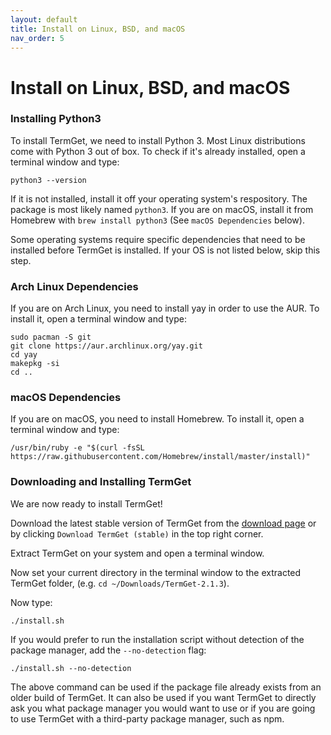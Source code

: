 ```yaml
---
layout: default
title: Install on Linux, BSD, and macOS
nav_order: 5
---
```


# Install on Linux, BSD, and macOS

### Installing Python3

To install TermGet, we need to install Python 3. Most Linux distributions come with Python 3 out of box. To check if it's already installed, open a terminal window and type:

    python3 --version

If it is not installed, install it off your operating system's respository. The package is most likely named `python3`.
If you are on macOS, install it from Homebrew with `brew install python3` (See `macOS Dependencies` below).

Some operating systems require specific dependencies that need to be installed before TermGet is installed. If your OS is not listed below, skip this step.

### Arch Linux Dependencies

If you are on Arch Linux, you need to install yay in order to use the AUR. To install it, open a terminal window and type:

    sudo pacman -S git
    git clone https://aur.archlinux.org/yay.git
    cd yay
    makepkg -si
    cd ..

### macOS Dependencies

If you are on macOS, you need to install Homebrew. To install it, open a terminal window and type:

    /usr/bin/ruby -e "$(curl -fsSL https://raw.githubusercontent.com/Homebrew/install/master/install)"


### Downloading and Installing TermGet

We are now ready to install TermGet!

Download the latest stable version of TermGet from the [download page](download.html) or by clicking `Download TermGet (stable)` in the top right corner.

Extract TermGet on your system and open a terminal window.

Now set your current directory in the terminal window to the extracted TermGet folder, (e.g. ```cd ~/Downloads/TermGet-2.1.3```).

Now type:

    ./install.sh

If you would prefer to run the installation script without detection of the package manager, add the `--no-detection` flag:

    ./install.sh --no-detection

The above command can be used if the package file already exists from an older build of TermGet. It can also be used if you want TermGet to directly ask you what package manager you would want to use or if you are going to use TermGet with a third-party package manager, such as npm.
